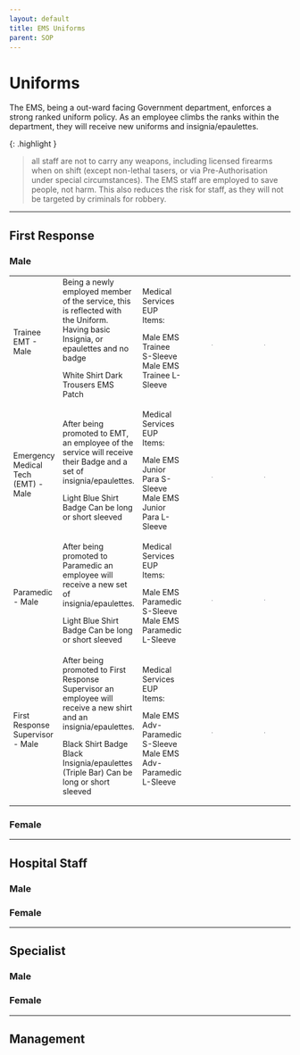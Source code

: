 ```yaml
---
layout: default
title: EMS Uniforms
parent: SOP
---
```


# Uniforms

The EMS, being a out-ward facing Government department, enforces a strong ranked uniform policy. As an employee climbs the ranks within the department, they will receive new uniforms and insignia/epaulettes. 

{: .highlight }
> all staff are not to carry any weapons, including licensed firearms when on shift (except non-lethal tasers, or via Pre-Authorisation under special circumstances). The EMS staff are employed to save people, not harm. This also reduces the risk for staff, as they will not be targeted by criminals for robbery.

---

## First Response

### Male

<table>
<tbody>
<tr><td>
Trainee EMT - Male
</td><td>
Being a newly employed member of the service, this is reflected with the Uniform. Having basic Insignia, or epaulettes and no badge

White Shirt
Dark Trousers
EMS Patch
</td><td>
Medical Services EUP Items:

Male EMS Trainee S-Sleeve
Male EMS Trainee L-Sleeve
</td><td>
<figure class="image"> <img src="https://raw.githubusercontent.com/DJ-Ben-DJB/PRD-LRP-EMS-DOCS/main/assets/images/uniforms/temsshortmale.jpg"></figure>
</td><td>
<figure class="image"> <img src="https://raw.githubusercontent.com/DJ-Ben-DJB/PRD-LRP-EMS-DOCS/main/assets/images/uniforms/temslongmale.jpg"></figure>
</td></tr>
<tr><td>
Emergency Medical Tech (EMT) - Male
</td><td>
After being promoted to EMT, an employee of the service will receive their Badge and a set of insignia/epaulettes.

Light Blue Shirt
Badge
Can be long or short sleeved
</td><td>
Medical Services EUP Items:

Male EMS Junior Para S-Sleeve
Male EMS Junior Para L-Sleeve
</td><td>
<figure class="image"> <img src="https://raw.githubusercontent.com/DJ-Ben-DJB/PRD-LRP-EMS-DOCS/main/assets/images/uniforms/emtemsshortmale.jpg"></figure>
</td><td>
<figure class="image"> <img src="https://raw.githubusercontent.com/DJ-Ben-DJB/PRD-LRP-EMS-DOCS/main/assets/images/uniforms/emtemslongmale.jpg"></figure>
</td></tr>
<tr><td>
Paramedic - Male
</td><td>
After being promoted to Paramedic an employee will receive a new set of insignia/epaulettes.

Light Blue Shirt
Badge
Can be long or short sleeved
</td><td>
Medical Services EUP Items:

Male EMS Paramedic S-Sleeve
Male EMS Paramedic L-Sleeve
</td><td>
<figure class="image"> <img src="https://raw.githubusercontent.com/DJ-Ben-DJB/PRD-LRP-EMS-DOCS/main/assets/images/uniforms/emtemsshortmale.jpg"></figure>
</td><td>
<figure class="image"> <img src="https://raw.githubusercontent.com/DJ-Ben-DJB/PRD-LRP-EMS-DOCS/main/assets/images/uniforms/emtemslongmale.jpg"></figure>
</td></tr>
<tr><td>
First Response Supervisor - Male
</td><td>
After being promoted to First Response Supervisor an employee will receive a new shirt and an insignia/epaulettes. 

Black Shirt
Badge
Black Insignia/epaulettes (Triple Bar) 
Can be long or short sleeved
</td><td>
Medical Services EUP Items:

Male EMS Adv-Paramedic S-Sleeve
Male EMS Adv-Paramedic L-Sleeve
</td><td>
<figure class="image"> <img src="https://raw.githubusercontent.com/DJ-Ben-DJB/PRD-LRP-EMS-DOCS/main/assets/images/uniforms/supemsshortmale.jpg"></figure>
</td><td>
<figure class="image"> <img src="https://raw.githubusercontent.com/DJ-Ben-DJB/PRD-LRP-EMS-DOCS/main/assets/images/uniforms/supemslongmale.jpg"></figure>
</td></tr>
</tbody>
</table>

### Female

---

## Hospital Staff

### Male

### Female

--- 

## Specialist

### Male

### Female

---

## Management

